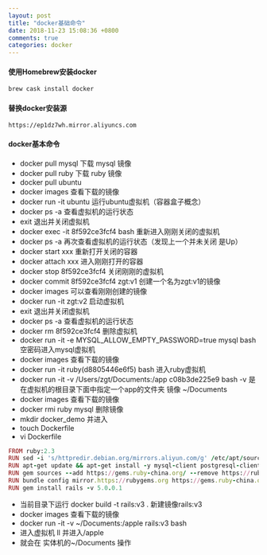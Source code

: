 ```yaml
---
layout: post
title: "docker基础命令"
date: 2018-11-23 15:08:36 +0800
comments: true
categories: docker
---
```


#### 使用Homebrew安装docker
``` bash
brew cask install docker 
```
#### 替换docker安装源
    https://ep1dz7wh.mirror.aliyuncs.com

<!-- more -->

#### docker基本命令
* docker pull mysql 下载 mysql 镜像
* docker pull ruby 下载 ruby 镜像
* docker pull ubuntu
* docker images 查看下载的镜像
* docker run -it ubuntu 运行ubuntu虚拟机（容器盒子概念）
* docker ps -a 查看虚拟机的运行状态
* exit 退出并关闭虚拟机
* docker exec -it 8f592ce3fcf4 bash 重新进入刚刚关闭的虚拟机
* docker ps -a 再次查看虚拟机的运行状态（发现上一个并未关闭 是Up）
* docker start xxx 重新打开关闭的容器
* docker attach xxx 进入刚刚打开的容器
* docker stop 8f592ce3fcf4 关闭刚刚的虚拟机
* docker commit 8f592ce3fcf4 zgt:v1 创建一个名为zgt:v1的镜像
* docker images 可以查看刚刚创建的镜像
* docker run -it zgt:v2 启动虚拟机
* exit 退出并关闭虚拟机  
* docker ps -a 查看虚拟机的运行状态
* docker rm 8f592ce3fcf4 删除虚拟机
* docker run -it -e MYSQL_ALLOW_EMPTY_PASSWORD=true mysql bash 空密码进入mysql虚拟机
* docker images 查看下载的镜像
* docker run -it ruby(d8805446e6f5) bash 进入ruby虚拟机
* docker run -it -v /Users/zgt/Documents:/app c08b3de225e9 bash -v 是在虚拟机的根目录下面中指定一个app的文件夹 镜像 ~/Documents
* docker images 查看下载的镜像
* docker rmi ruby mysql 删除镜像
* mkdir docker_demo 并进入
* touch Dockerfile
* vi Dockerfile

```rb This is a ruby script
FROM ruby:2.3
RUN sed -i 's/httpredir.debian.org/mirrors.aliyun.com/g' /etc/apt/sources.list
RUN apt-get update && apt-get install -y mysql-client postgresql-client nodejs sqlite3
RUN gem sources --add https://gems.ruby-china.org/ --remove https://rubygems.org/ -v
RUN bundle config mirror.https://rubygems.org https://gems.ruby-china.org
RUN gem install rails -v 5.0.0.1
```
* 当前目录下运行 docker build -t rails:v3 . 新建镜像rails:v3
* docker images 查看下载的镜像
* docker run -it -v ~/Documents:/apple rails:v3 bash
* 进入虚拟机 ll  并进入/apple
* 就会在 实体机的~/Documents 操作
